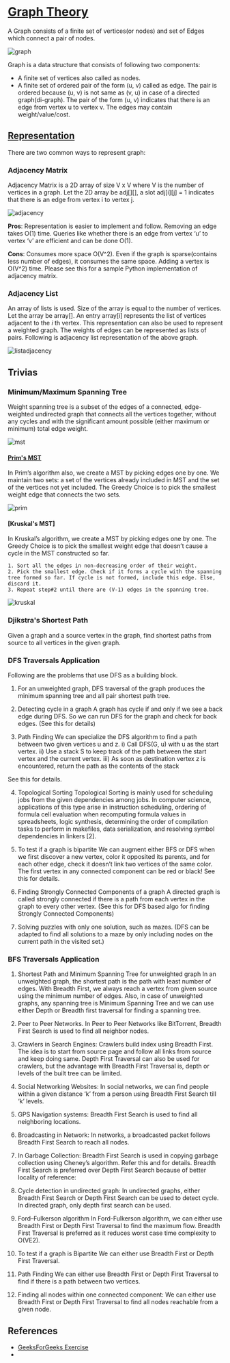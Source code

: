 # [Graph Theory](https://www.geeksforgeeks.org/graph-data-structure-and-algorithms/)

A Graph consists of a finite set of vertices(or nodes) and set of Edges which connect a pair of nodes.

![graph](assets/graph/graph.png)

Graph is a data structure that consists of following two components:
- A finite set of vertices also called as nodes.
- A finite set of ordered pair of the form (u, v) called as edge. The pair is ordered because (u, v) is not same as (v, u) in case of a directed graph(di-graph). The pair of the form (u, v) indicates that there is an edge from vertex u to vertex v. The edges may contain weight/value/cost.

## [Representation](https://www.geeksforgeeks.org/graph-and-its-representations/)

There are two common ways to represent graph:

### Adjacency Matrix

Adjacency Matrix is a 2D array of size V x V where V is the number of vertices in a graph. Let the 2D array be adj[][], a slot adj[i][j] = 1 indicates that there is an edge from vertex i to vertex j.

![adjacency](assets/graph/adjacencymatrix.png)

**Pros**: Representation is easier to implement and follow. Removing an edge takes O(1) time. Queries like whether there is an edge from vertex ‘u’ to vertex ‘v’ are efficient and can be done O(1).

**Cons**: Consumes more space O(V^2). Even if the graph is sparse(contains less number of edges), it consumes the same space. Adding a vertex is O(V^2) time.
Please see this for a sample Python implementation of adjacency matrix.

### Adjacency List

An array of lists is used. Size of the array is equal to the number of vertices. Let the array be array[]. An entry array[i] represents the list of vertices adjacent to the *i* th vertex. This representation can also be used to represent a weighted graph. The weights of edges can be represented as lists of pairs. Following is adjacency list representation of the above graph.

![listadjacency](assets/graph/listadjacency.png)

## Trivias

### Minimum/Maximum Spanning Tree
Weight spanning tree is a subset of the edges of a connected, edge-weighted undirected graph that connects all the vertices together, without any cycles and with the significant amount possible (either maximum or minimum) total edge weight.

![mst](assets/graph/mst.png)

#### [Prim's MST](https://www.geeksforgeeks.org/prims-minimum-spanning-tree-mst-greedy-algo-5/)

In Prim’s algorithm also, we create a MST by picking edges one by one. We maintain two sets: a set of the vertices already included in MST and the set of the vertices not yet included. The Greedy Choice is to pick the smallest weight edge that connects the two sets.

![prim](assets/graph/prim.gif)

#### [Kruskal's MST]

In Kruskal’s algorithm, we create a MST by picking edges one by one. The Greedy Choice is to pick the smallest weight edge that doesn’t cause a cycle in the MST constructed so far.

```
1. Sort all the edges in non-decreasing order of their weight.
2. Pick the smallest edge. Check if it forms a cycle with the spanning tree formed so far. If cycle is not formed, include this edge. Else, discard it.
3. Repeat step#2 until there are (V-1) edges in the spanning tree.
```

![kruskal](assets/graph/kruskal.png)

### Djikstra's Shortest Path

Given a graph and a source vertex in the graph, find shortest paths from source to all vertices in the given graph.


### DFS Traversals Application

Following are the problems that use DFS as a building block.

1) For an unweighted graph, DFS traversal of the graph produces the minimum spanning tree and all pair shortest path tree.

2) Detecting cycle in a graph
A graph has cycle if and only if we see a back edge during DFS. So we can run DFS for the graph and check for back edges. (See this for details)

3) Path Finding
We can specialize the DFS algorithm to find a path between two given vertices u and z.
i) Call DFS(G, u) with u as the start vertex.
ii) Use a stack S to keep track of the path between the start vertex and the current vertex.
iii) As soon as destination vertex z is encountered, return the path as the
contents of the stack

See this for details.

4) Topological Sorting
Topological Sorting is mainly used for scheduling jobs from the given dependencies among jobs. In computer science, applications of this type arise in instruction scheduling, ordering of formula cell evaluation when recomputing formula values in spreadsheets, logic synthesis, determining the order of compilation tasks to perform in makefiles, data serialization, and resolving symbol dependencies in linkers [2].

5) To test if a graph is bipartite
We can augment either BFS or DFS when we first discover a new vertex, color it opposited its parents, and for each other edge, check it doesn’t link two vertices of the same color. The first vertex in any connected component can be red or black! See this for details.

6) Finding Strongly Connected Components of a graph A directed graph is called strongly connected if there is a path from each vertex in the graph to every other vertex. (See this for DFS based algo for finding Strongly Connected Components)

7) Solving puzzles with only one solution, such as mazes. (DFS can be adapted to find all solutions to a maze by only including nodes on the current path in the visited set.)


### BFS Traversals Application

1) Shortest Path and Minimum Spanning Tree for unweighted graph In an unweighted graph, the shortest path is the path with least number of edges. With Breadth First, we always reach a vertex from given source using the minimum number of edges. Also, in case of unweighted graphs, any spanning tree is Minimum Spanning Tree and we can use either Depth or Breadth first traversal for finding a spanning tree.

2) Peer to Peer Networks. In Peer to Peer Networks like BitTorrent, Breadth First Search is used to find all neighbor nodes.

3) Crawlers in Search Engines: Crawlers build index using Breadth First. The idea is to start from source page and follow all links from source and keep doing same. Depth First Traversal can also be used for crawlers, but the advantage with Breadth First Traversal is, depth or levels of the built tree can be limited.

4) Social Networking Websites: In social networks, we can find people within a given distance ‘k’ from a person using Breadth First Search till ‘k’ levels.

5) GPS Navigation systems: Breadth First Search is used to find all neighboring locations.

6) Broadcasting in Network: In networks, a broadcasted packet follows Breadth First Search to reach all nodes.

7) In Garbage Collection: Breadth First Search is used in copying garbage collection using Cheney’s algorithm. Refer this and for details. Breadth First Search is preferred over Depth First Search because of better locality of reference:

8) Cycle detection in undirected graph: In undirected graphs, either Breadth First Search or Depth First Search can be used to detect cycle. In directed graph, only depth first search can be used.

9) Ford–Fulkerson algorithm In Ford-Fulkerson algorithm, we can either use Breadth First or Depth First Traversal to find the maximum flow. Breadth First Traversal is preferred as it reduces worst case time complexity to O(VE2).

10) To test if a graph is Bipartite We can either use Breadth First or Depth First Traversal.

11) Path Finding We can either use Breadth First or Depth First Traversal to find if there is a path between two vertices.

12) Finding all nodes within one connected component: We can either use Breadth First or Depth First Traversal to find all nodes reachable from a given node.

## References
- [GeeksForGeeks Exercise](https://www.geeksforgeeks.org/graph-theory-gq/)
-
